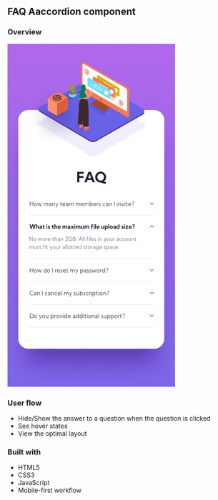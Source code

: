 ## FAQ Aaccordion component
### Overview

![Mobile preview](./design/mobile-design.jpg)

### User flow
- Hide/Show the answer to a question when the question is clicked
- See hover states
- View the optimal layout

### Built with

- HTML5
- CSS3
- JavaScript
- Mobile-first workflow

